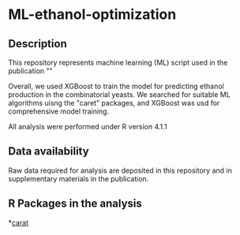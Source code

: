 # ML-ethanol-optimization

## Description 
This repository represents machine learning (ML) script used in the publication ""

Overall, we used XGBoost to train the model for predicting ethanol production in the combinatorial yeasts. 
We searched for suitable ML algorithms uisng the "caret" packages, and XGBoost was usd for comprehensive model training.

All analysis were performed under R version 4.1.1

## Data availability
Raw data required for analysis are deposited in this repository and in supplementary materials in the publication.

## R Packages in the analysis
*[carat](https://topepo.github.io/caret/)
